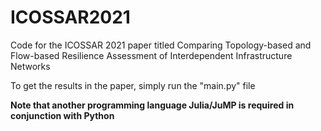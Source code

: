# ICOSSAR2021
Code for the ICOSSAR 2021 paper titled Comparing Topology-based and Flow-based Resilience Assessment of Interdependent Infrastructure Networks

To get the results in the paper, simply run the "main.py" file

**Note that another programming language Julia/JuMP is required in conjunction with Python**
